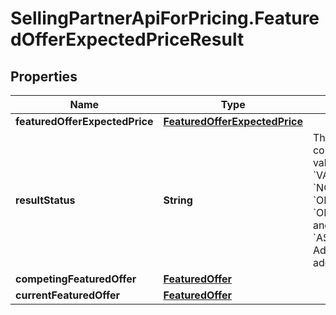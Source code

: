 # SellingPartnerApiForPricing.FeaturedOfferExpectedPriceResult

## Properties

Name | Type | Description | Notes
------------ | ------------- | ------------- | -------------
**featuredOfferExpectedPrice** | [**FeaturedOfferExpectedPrice**](FeaturedOfferExpectedPrice.md) |  | [optional] 
**resultStatus** | **String** | The status of the FOEP computation. Possible values include &#x60;VALID_FOEP&#x60;, &#x60;NO_COMPETING_OFFER&#x60;, &#x60;OFFER_NOT_ELIGIBLE&#x60;, &#x60;OFFER_NOT_FOUND&#x60;, and &#x60;ASIN_NOT_ELIGIBLE&#x60;. Additional values might be added in the future. | 
**competingFeaturedOffer** | [**FeaturedOffer**](FeaturedOffer.md) |  | [optional] 
**currentFeaturedOffer** | [**FeaturedOffer**](FeaturedOffer.md) |  | [optional] 


